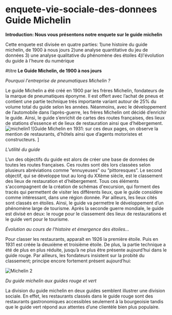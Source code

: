 # enquete-vie-sociale-des-donnees Guide Michelin

**Introduction: Nous vous présentons notre enquete sur le guide michelin**

Cette enquete est divisée en quatre parties: 1)une histoire du guide michelin, de 1900 à nous jours 2)une analyse quantitative du jeu de données 3) une analyse qualitative du phénomène des étoiles 4)l'évolution du guide à l'heure du numérique

#titre **Le Guide Michelin, de 1900 à nos jours**

_Pourquoi l'entreprise de pneumatiques Michelin ?_

Le guide Michelin a été créé en 1900 par les frères Michelin, fondateurs de la marque de pneumatiques éponyme. Il est offert avec l’achat de pneus et contient une partie technique très importante variant autour de 25% du volume total du guide selon les années. Néanmoins, avec le développement de l’automobile dans l’après-guerre, les frères Michelin ont décidé d’enrichir le guide. Ainsi, le guide s’enrichit de cartes des routes françaises, des lieux de stations d’essence et de lieux de restauration ainsi que d’hébergement.
![michelin1](https://github.com/samir92130-fr/enquete-vie-sociale-des-donnees/assets/152915097/e2ecc6ad-748f-401c-b18d-86fabdb7af59)
![Guide Michelin en 1931: sur ces deux pages, on observe la mention de restaurants, d'hôtels ainsi que d’agents motoristes et constructeurs.  ] 

_L'utilité du guide_

L’un des objectifs du guide est alors de créer une base de données de toutes les routes françaises. Ces routes sont dès lors classées selon plusieurs abréviations comme “ennuyeuses” ou “pittoresques”. Le second objectif, qui se développe tout au long du XXème siècle, est le classement des lieux de restauration et d’hébergement. Tous ces éléments s'accompagnent de la création de schémas d'excursion, qui forment des tracés qui permettent de visiter les différents lieux, que le guide considère comme intéressant, dans une région donnée. Par ailleurs, les lieux cités sont classés en étoiles. Ainsi, le guide va permettre le développement d’un phénomène large de tourisme. Après la seconde guerre mondiale, le guide est divisé en deux: le rouge pour le classement des lieux de restaurations et le guide vert pour le tourisme. 

_Évolution au cours de l'histoire et émergence des étoiles…_

Pour classer les restaurants, apparaît en 1926 la première étoile. Puis en 1931 est créée la deuxième et troisième étoile. De plus, la partie technique a été de plus en plus réduite, jusqu’à ne plus être présente aujourd’hui dans le guide rouge. Par ailleurs, les fondateurs insistent sur la probité du classement; principe encore fortement présent aujourd’hui: 

![Michelin 2](https://github.com/samir92130-fr/enquete-vie-sociale-des-donnees/assets/152915097/c8a48331-ba7a-4b59-8c7f-9c9384378e7c)

_Du guide michelin aux guides rouge et vert_

La division du guide michelin en deux guides semblent illustrer une division sociale. En effet, les restaurants classés dans le guide rouge sont des restaurants gastronomiques accessibles seulement à la bourgeoisie tandis que le guide vert répond aux attentes d’une clientèle bien plus populaire. 



